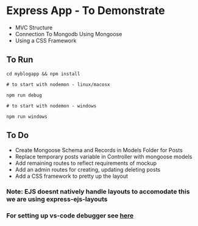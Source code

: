 # Express App - To Demonstrate

- MVC Structure
- Connection To Mongodb Using Mongoose
- Using a CSS Framework

## To Run

```
cd myblogapp && npm install

# to start with nodemon - linux/macosx

npm run debug

# to start with nodemon - windows

npm run windows
```



## To Do

- Create Mongoose Schema and Records in Models Folder for Posts
- Replace temporary posts variable in Controller with mongoose models
- Add remaining routes to reflect requirements of mockup
- Add an admin routes for creating, updating deleting posts
- Add a CSS framework to pretty up the layout

### Note: EJS doesnt natively handle layouts to accomodate this we are using express-ejs-layouts
### For setting up vs-code debugger see [here](https://github.com/Microsoft/vscode-recipes/tree/master/nodemon)

